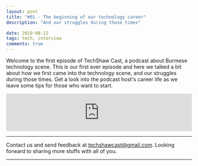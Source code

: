 ```yaml
---
layout: post
title: "#01 - The beginning of our technology career"
description: "And our struggles during those times"

date: 2019-08-22
tags: tech, interview
comments: true
---
```


Welcome to the first episode of TechShaw Cast, a podcast about Burmese technology scene. This is our first ever episode and here we talked a bit about how we first came into the technology scene, and our struggles during those times. Get a look into the podcast host's career life as we leave some tips for those who want to start.


<iframe src="https://anchor.fm/techshaw/embed/episodes/Episode-01---The-beginning-of-our-technology-career-e50m5o" height="102px" width="100%" frameborder="0" scrolling="no"></iframe>

***

Contact us and send feedback at [techshawcast@gmail.com](mailto:techshawcast@gmail.com). Looking forward to sharing more stuffs with all of you.

---